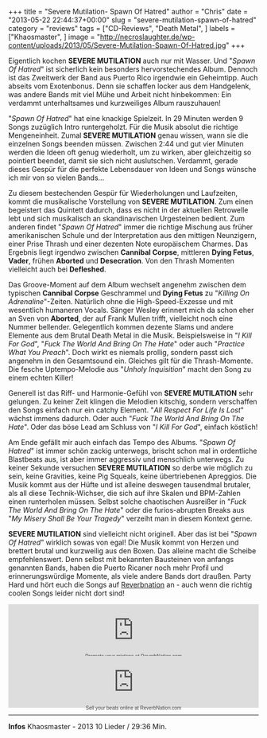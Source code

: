 +++
title = "Severe Mutilation- Spawn Of Hatred"
author = "Chris"
date = "2013-05-22 22:44:37+00:00"
slug = "severe-mutilation-spawn-of-hatred"
category = "reviews"
tags = ["CD-Reviews", "Death Metal", ]
labels = ["Khaosmaster", ]
image = "http://necroslaughter.de/wp-content/uploads/2013/05/Severe-Mutilation-Spawn-Of-Hatred.jpg"
+++

Eigentlich kochen **SEVERE MUTILATION** auch nur mit Wasser. Und "_Spawn Of Hatred_" ist sicherlich kein besonders hervorstechendes Album. Dennoch ist das Zweitwerk der Band aus Puerto Rico irgendwie ein Geheimtipp. Auch abseits vom Exotenbonus. Denn sie schaffen locker aus dem Handgelenk, was andere Bands mit viel Mühe und Arbeit nicht hinbekommen: Ein verdammt unterhaltsames und kurzweiliges Album rauszuhauen!

"_Spawn Of Hatred_" hat eine knackige Spielzeit. In 29 Minuten werden 9 Songs zuzüglich Intro runtergeholzt. Für die Musik absolut die richtige Mengeneinheit. Zumal **SEVERE MUTILATION** genau wissen, wann sie die einzelnen Songs beenden müssen. Zwischen 2:44 und gut vier Minuten werden die Ideen oft genug wiederholt, um zu wirken, aber gleichzeitig so pointiert beendet, damit sie sich nicht auslutschen. Verdammt, gerade dieses Gespür für die perfekte Lebensdauer von Ideen und Songs wünsche ich mir von so vielen Bands...

Zu diesem bestechenden Gespür für Wiederholungen und Laufzeiten, kommt die musikalische Vorstellung von **SEVERE MUTILATION**. Zum einen begeistert das Quintett dadurch, dass es nicht in der aktuellen Retrowelle lebt und sich musikalisch an skandinavischen Urgesteinen bedient. Zum anderen findet "_Spawn Of Hatred_" immer die richtige Mischung aus früher amerikanischen Schule und der Interpretation aus den mittigen Neunzigern, einer Prise Thrash und einer dezenten Note europäischem Charmes. Das Ergebnis liegt irgendwo zwischen **Cannibal Corpse**, mittleren **Dying Fetus**, **Vader**, frühen **Aborted** und **Desecration**. Von den Thrash Momenten vielleicht auch bei **Defleshed**.

Das Groove-Moment auf dem Album wechselt angenehm zwischen dem typischen **Cannibal Corpse** Geschrammel und **Dying Fetus** zu "_Killing On Adrenaline_"-Zeiten. Natürlich ohne die High-Speed-Exzesse und mit wesentlich humaneren Vocals. Sänger Wesley erinnert mich da schon eher an Sven von **Aborted**, der auf Frank Mullen trifft, vielleicht noch eine Nummer bellender.
Gelegentlich kommen dezente Slams und andere Elemente aus dem Brutal Death Metal in die Musik. Beispielsweise in "_I Kill For God_", "_Fuck The World And Bring On The Hate_" oder auch "_Practice What You Preach_". Doch wirkt es niemals prollig, sondern passt sich angenehm in den Gesamtsound ein. Gleiches gilt für die Thrash-Momente. Die fesche Uptempo-Melodie aus "_Unholy Inquisition_"  macht den Song zu einem echten Killer!

Generell ist das Riff- und Harmonie-Gefühl von **SEVERE MUTILATION** sehr gelungen. Zu keiner Zeit klingen die Melodien kitschig, sondern verschaffen den Songs einfach nur ein catchy Element. "_All Respect For Life Is Lost_" wächst immens dadurch. Oder auch "_Fuck The World And Bring On The Hate_". Oder das böse Lead am Schluss von "_I Kill For God_", einfach köstlich!

Am Ende gefällt mir auch einfach das Tempo des Albums. "_Spawn Of Hatred_" ist immer schön zackig unterwegs, brischt schon mal in ordentliche Blastbeats aus, ist aber immer aggressiv und menschlich unterwegs. Zu keiner Sekunde versuchen **SEVERE MUTILATION** so derbe wie möglich zu sein, keine Gravities, keine Pig Squeals, keine übertriebenen Apreggios. Die Musik kommt aus der Hüfte und ist alleine deswegen tausendmal brutaler, als all diese Technik-Wichser, die sich auf ihre Skalen und BPM-Zahlen einen runterholen müssen.
Selbst solche chaotischen Ausreißer in "_Fuck The World And Bring On The Hate_" oder die furios-abrupten Breaks aus "_My Misery Shall Be Your Tragedy_" verzeiht man in diesem Kontext gerne.

**SEVERE MUTILATION** sind vielleicht nicht originell. Aber das ist bei "_Spawn Of Hatred_" wirklich sowas von egal! Die Musik kommt von Herzen und brettert brutal und kurzweilig aus den Boxen. Das alleine macht die Scheibe empfehlenswert. Denn selbst mit bekannten Bausteinen von anfangs genannten Bands, haben die Puerto Ricaner noch mehr Profil und erinnerungswürdige Momente, als viele andere Bands dort draußen. Party Hard und hört euch die Songs auf <a href="http://www.reverbnation.com/severemutilation">Reverbnation</a> an - auch wenn die richtig coolen Songs leider nicht dort sind!

<div class="widget_iframe" style="display:inline-block;width:100%;height:104px;margin:0;padding:0;border:0;"><iframe class="widget_iframe" frameborder="0" height="100%" scrolling="no" src="http://www.reverbnation.com/widget_code/html_widget/artist_1447480?widget_id=50&amp;pwc[design]=default&amp;pwc[background_color]=%23333333&amp;pwc[included_songs]=0&amp;pwc[song_ids]=14551210&amp;pwc[photo]=0%2C1&amp;pwc[size]=fit" width="100%"></iframe><div class="footer_branding" style="margin-top:-5px;font-size:10px;font-family:Arial;"><center><a href="http://www.reverbnation.com/band-promotion/promoteit?utm_campaign=a_features_promote_it&amp;utm_medium=widget&amp;utm_source=HTML5_Player&amp;utm_content=widgetfooter_Promote your mixtape at ReverbNation.com" style="text-decoration:none;color:#444;" target="_blank">Promote your mixtape at ReverbNation.com</a></center></div></div>
<div class="widget_iframe" style="display:inline-block;width:100%;height:104px;margin:0;padding:0;border:0;"><iframe class="widget_iframe" frameborder="0" height="100%" scrolling="no" src="http://www.reverbnation.com/widget_code/html_widget/artist_1447480?widget_id=50&amp;pwc[design]=default&amp;pwc[background_color]=%23333333&amp;pwc[included_songs]=0&amp;pwc[song_ids]=14551239&amp;pwc[photo]=0%2C1&amp;pwc[size]=fit" width="100%"></iframe><div class="footer_branding" style="margin-top:-5px;font-size:10px;font-family:Arial;"><center><a href="http://www.reverbnation.com/band-promotion/how-to-sell-music-on-itunes?utm_campaign=a_features_distribution&amp;utm_medium=widget&amp;utm_source=HTML5_Player&amp;utm_content=widgetfooter_Sell your beats online at ReverbNation.com" style="text-decoration:none;color:#444;" target="_blank">Sell your beats online at ReverbNation.com</a></center></div></div>



---
**Infos**
Khaosmaster - 2013
10 Lieder / 29:36 Min.
